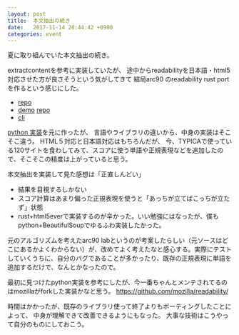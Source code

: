 ```yaml
---
layout: post
title:  本文抽出の続き
date:   2017-11-14 20:44:42 +0900
categories: event
---
```


夏に取り組んでいた本文抽出の続き。

extractcontentを参考に実装していたが、
途中からreadabilityを日本語・html5対応させた方が良さそうという気がしてきて
結局arc90 のreadability rust portを作るという感じにした。

- [repo](https://github.com/kumabook/readability)
- [demo](http://readability-rs.herokuapp.com/web/index.html) [repo](https://github.com/kumabook/readability-demo)
- [cli](https://github.com/kumabook/readability-cli)


[python 実装](https://github.com/kingwkb/readability)を元に作ったが、
言語やライブラリの違いから、中身の実装はそこそこ違う。
HTML５対応と日本語対応はもちろんだが、
今、TYPICAで使っている120サイトを食わしてみて、スコアに使う単語や正規表現などを追加したので、そこそこの精度は上がっていると思う。

本文抽出を実装して見た感想は「正直しんどい」
- 結果を目視するしかない
- スコア計算はあまり偏った正規表現を使うと「あっちが立てばこっちが立たず」状態
- rust+html5everで実装するのが辛かった。いい勉強にはなったが、僕もpython+BeautifulSoupでゆるふわ実装したかった。

元のアルゴリズムを考えたarc90 labというのが考案したらしい（元ソースはどこにあるかよくわからない）が、改めてよく考えたなと感心する。実際にテストしていくうちに、自分のバグであることが多かったり、既存の正規表現に単語を追加するだけで、なんとかなったので。

最初に見つけたpython実装を参考にしたが、今一番ちゃんとメンテされてるのはmozillaがforkした実装かなと思う。
https://github.com/mozilla/readability/

時間はかかったが、既存のライブラリ使って終了よりもポーティングしたことによって、
中身が理解できて改善できるようにもなった。
大事な技術はこうやって自分のものにしておこう。
